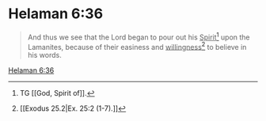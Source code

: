# Helaman 6:36

> And thus we see that the Lord began to pour out his <u>Spirit</u>[^a] upon the Lamanites, because of their easiness and <u>willingness</u>[^b] to believe in his words.

[Helaman 6:36](https://www.churchofjesuschrist.org/study/scriptures/bofm/hel/6?lang=eng&id=p36#p36)


[^a]: TG [[God, Spirit of]].
[^b]: [[Exodus 25.2|Ex. 25:2 (1-7).]]

